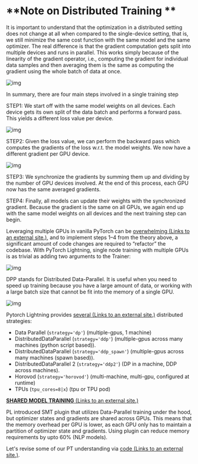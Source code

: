 # **Note on Distributed Training **

 

It is important to understand that the optimization in a distributed setting does not change at all when compared to the single-device setting, that is, we still minimize the same cost function with the same model and the same optimizer.
The real difference is that the gradient computation gets split into multiple devices and runs in parallel. This works simply because of the linearity of the gradient operator, i.e., computing the gradient for individual data samples and then averaging them is the same as computing the gradient using the whole batch of data at once.

 

![img](https://miro.medium.com/max/700/1*sKOrEP7PJK9sqNAnyYa2pw.png)

 

In summary, there are four main steps involved in a single training step

STEP1: We start off with the same model weights on all devices. Each device gets its own split of the data batch and performs a forward pass. This yields a different loss value per device.

![img](https://miro.medium.com/max/700/1*L96fdQ6_zNTIqZKU4gT0mQ.jpeg)

STEP2: Given the loss value, we can perform the backward pass which computes the gradients of the loss w.r.t. the model weights. We now have a different gradient per GPU device.

![img](https://miro.medium.com/max/700/1*GeXTEfUoPw4dZeirpo361w.jpeg)

STEP3: We synchronize the gradients by summing them up and dividing by the number of GPU devices involved. At the end of this process, each GPU now has the same averaged gradients.

 

STEP4:  Finally, all models can update their weights with the synchronized gradient. Because the gradient is the same on all GPUs, we again end up with the same model weights on all devices and the next training step can begin. 

Leveraging multiple GPUs in vanilla PyTorch can be [overwhelming (Links to an external site.)](https://github.com/pytorch/examples/blob/01539f9eada34aef67ae7b3d674f30634c35f468/imagenet/main.py), and to implement steps 1–4 from the theory above, a significant amount of code changes are required to “refactor” the codebase. With PyTorch Lightning, single node training with multiple GPUs is as trivial as adding two arguments to the Trainer:

![img](https://miro.medium.com/max/700/1*rDzoCVvqjT41Ax-Lm2F9TQ.png)

 

DPP stands for Distributed Data-Parallel. It is useful when you need to speed up training because you have a large amount of data, or working with a large batch size that cannot be fit into the memory of a single GPU.

![img](https://miro.medium.com/max/700/1*Z84Y5GZY4DV1nCC7SRi3jQ.png)

 

Pytorch Lightning provides [several (Links to an external site.)](https://pytorch-lightning.readthedocs.io/en/latest/advanced/multi_gpu.html#distributed-modes) distributed strategies:

- Data Parallel (`strategy='dp'`) (multiple-gpus, 1 machine)
- DistributedDataParallel (`strategy='ddp'`) (multiple-gpus across many machines (python script based)).
- DistributedDataParallel (`strategy='ddp_spawn'`) (multiple-gpus across many machines (spawn based)).
- DistributedDataParallel 2 (`strategy='ddp2'`) (DP in a machine, DDP across machines).
- Horovod (`strategy='horovod'`) (multi-machine, multi-gpu, configured at runtime)
- TPUs (`tpu_cores=8|x`) (tpu or TPU pod)

 

[**SHARED MODEL TRAINING** (Links to an external site.)](https://medium.com/pytorch/pytorch-lightning-1-1-model-parallelism-training-and-more-logging-options-7d1e47db7b0b)

PL introduced SMT plugin that utilizes Data-Parallel training under the hood, but optimizer states and gradients are shared across GPUs. This means that the memory overhead per GPU is lower, as each GPU only has to maintain a partition of optimizer state and gradients. Using plugin can reduce memory requirements by upto 60% (NLP models).

 

Let's revise some of our PT understanding via [code (Links to an external site.)](https://colab.research.google.com/github/PytorchLightning/lightning-tutorials/blob/publication/.notebooks/lightning_examples/cifar10-baseline.ipynb).